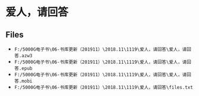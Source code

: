 # 爱人，请回答

## Files

- `F:/5000G电子书\06-书库更新（201911）\2018.11\1119\爱人，请回答\爱人，请回答.azw3`
- `F:/5000G电子书\06-书库更新（201911）\2018.11\1119\爱人，请回答\爱人，请回答.epub`
- `F:/5000G电子书\06-书库更新（201911）\2018.11\1119\爱人，请回答\爱人，请回答.mobi`
- `F:/5000G电子书\06-书库更新（201911）\2018.11\1119\爱人，请回答\files.txt`
